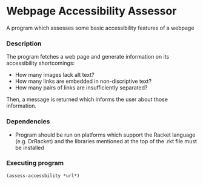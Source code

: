 # Webpage Accessibility Assessor

A program which assesses some basic accessibility features of a webpage

### Description

The program fetches a web page and generate information on its accessibility shortcomings:
* How many images lack alt text?
* How many links are embedded in non-discriptive text?
* How many pairs of links are insufficiently separated?

Then, a message is returned which informs the user about those information.

### Dependencies

* Program should be run on platforms which support the Racket language (e.g. DrRacket) and the libraries mentioned at the top of the .rkt file must be installed

### Executing program

```
(assess-accessbility *url*)

